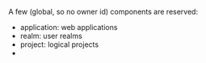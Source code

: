 A few (global, so no owner id) components are reserved:

- application: web applications
- realm: user realms
- project: logical projects
- 
